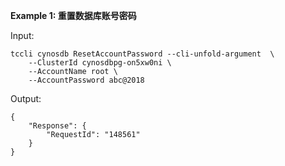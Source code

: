 **Example 1: 重置数据库账号密码**



Input: 

```
tccli cynosdb ResetAccountPassword --cli-unfold-argument  \
    --ClusterId cynosdbpg-on5xw0ni \
    --AccountName root \
    --AccountPassword abc@2018
```

Output: 
```
{
    "Response": {
        "RequestId": "148561"
    }
}
```

